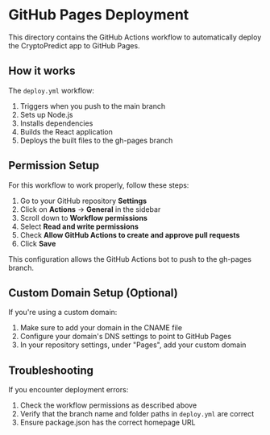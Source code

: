 # GitHub Pages Deployment

This directory contains the GitHub Actions workflow to automatically deploy the CryptoPredict app to GitHub Pages.

## How it works

The `deploy.yml` workflow:

1. Triggers when you push to the main branch
2. Sets up Node.js
3. Installs dependencies
4. Builds the React application
5. Deploys the built files to the gh-pages branch

## Permission Setup

For this workflow to work properly, follow these steps:

1. Go to your GitHub repository **Settings**
2. Click on **Actions** → **General** in the sidebar
3. Scroll down to **Workflow permissions**
4. Select **Read and write permissions**
5. Check **Allow GitHub Actions to create and approve pull requests**
6. Click **Save**

This configuration allows the GitHub Actions bot to push to the gh-pages branch.

## Custom Domain Setup (Optional)

If you're using a custom domain:

1. Make sure to add your domain in the CNAME file
2. Configure your domain's DNS settings to point to GitHub Pages
3. In your repository settings, under "Pages", add your custom domain

## Troubleshooting

If you encounter deployment errors:

1. Check the workflow permissions as described above
2. Verify that the branch name and folder paths in `deploy.yml` are correct
3. Ensure package.json has the correct homepage URL
